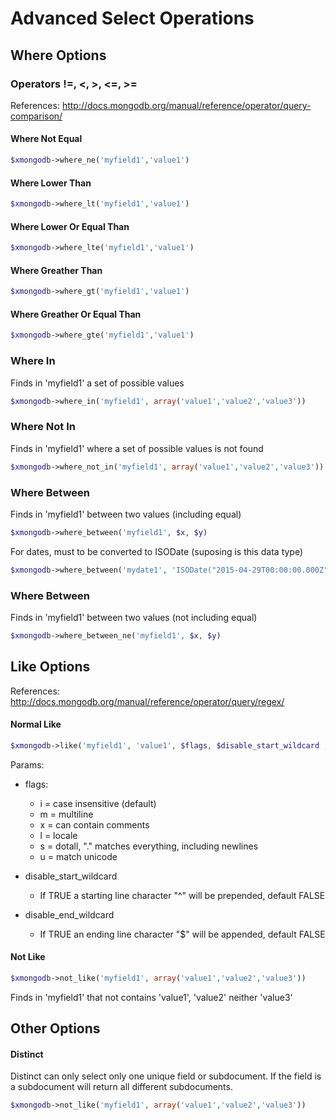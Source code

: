 # Advanced Select Operations

## Where Options

### Operators !=, <, >, <=, >=

References: http://docs.mongodb.org/manual/reference/operator/query-comparison/

#### Where Not Equal
```php
$xmongodb->where_ne('myfield1','value1')
```
#### Where Lower Than
```php
$xmongodb->where_lt('myfield1','value1')
```
#### Where Lower Or Equal Than
```php
$xmongodb->where_lte('myfield1','value1')
```
#### Where Greather Than
```php
$xmongodb->where_gt('myfield1','value1')
```
#### Where Greather Or Equal Than
```php
$xmongodb->where_gte('myfield1','value1')
```
### Where In
Finds in 'myfield1' a set of possible values
```php
$xmongodb->where_in('myfield1', array('value1','value2','value3'))
```

### Where Not In
Finds in 'myfield1' where a set of possible values is not found
```php
$xmongodb->where_not_in('myfield1', array('value1','value2','value3'))
```

### Where Between
Finds in 'myfield1' between two values (including equal)
```php
$xmongodb->where_between('myfield1', $x, $y)
```
For dates, must to be converted to ISODate (suposing is this data type)
```php
$xmongodb->where_between('mydate1', 'ISODate("2015-04-29T00:00:00.000Z")', 'ISODate("2015-04-29T23:59:59.000Z")')
```


### Where Between
Finds in 'myfield1' between two values (not including equal)
```php
$xmongodb->where_between_ne('myfield1', $x, $y)
```

## Like Options

References: http://docs.mongodb.org/manual/reference/operator/query/regex/

#### Normal Like
```php
$xmongodb->like('myfield1', 'value1', $flags, $disable_start_wildcard , $disable_end_wildcard)
```
Params:

  - flags:
    * i = case insensitive (default)
    * m = multiline
    * x = can contain comments
    * l = locale
    * s = dotall, "." matches everything, including newlines
    * u = match unicode

  - disable_start_wildcard
    * If TRUE a starting line character "^" will be prepended, default FALSE

  - disable_end_wildcard
    * If TRUE an ending line character "$" will be appended, default FALSE

#### Not Like
```php
$xmongodb->not_like('myfield1', array('value1','value2','value3'))
```
Finds in 'myfield1' that not contains 'value1', 'value2' neither 'value3'

## Other Options

#### Distinct
Distinct can only select only one unique field or subdocument. 
If the field is a subdocument will return all different subdocuments.
```php
$xmongodb->not_like('myfield1', array('value1','value2','value3'))
```
